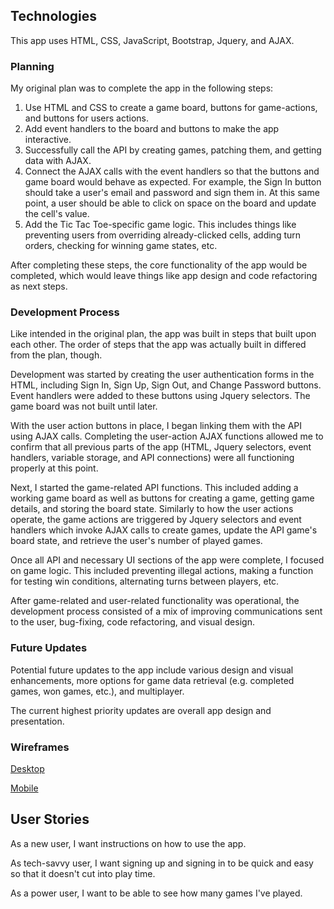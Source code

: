 ## Technologies

This app uses HTML, CSS, JavaScript, Bootstrap, Jquery, and AJAX.

### Planning

My original plan was to complete the app in the following steps:

1. Use HTML and CSS to create a game board, buttons for game-actions, and buttons for users actions.
2. Add event handlers to the board and buttons to make the app interactive.
3. Successfully call the API by creating games, patching them, and getting data with AJAX.
4. Connect the AJAX calls with the event handlers so that the buttons and game board would behave as expected. For example, the Sign In button should take a user's email and password and sign them in. At this same point, a user should be able to click on space on the board and update the cell's value.
5. Add the Tic Tac Toe-specific game logic. This includes things like preventing users from overriding already-clicked cells, adding turn orders, checking for winning game states, etc.

After completing these steps, the core functionality of the app would be completed, which would leave things like app design and code refactoring as next steps.

### Development Process

Like intended in the original plan, the app was built in steps that built upon each other. The order of steps that the app was actually built in differed from the plan, though.

Development was started by creating the user authentication forms in the HTML, including Sign In, Sign Up, Sign Out, and Change Password buttons. Event handlers were added to these buttons using Jquery selectors. The game board was not built until later.

With the user action buttons in place, I began linking them with the API using AJAX calls. Completing the user-action AJAX functions allowed me to confirm that all previous parts of the app (HTML, Jquery selectors, event handlers, variable storage, and API connections) were all functioning properly at this point.

Next, I started the game-related API functions. This included adding a working game board as well as buttons for creating a game, getting game details, and storing the board state. Similarly to how the user actions operate, the game actions are triggered by Jquery selectors and event handlers which invoke AJAX calls to create games, update the API game's board state, and retrieve the user's number of played games.

Once all API and necessary UI sections of the app were complete, I focused on game logic. This included preventing illegal actions, making a function for testing win conditions, alternating turns between players, etc.

After game-related and user-related functionality was operational, the development process consisted of a mix of improving communications sent to the user, bug-fixing, code refactoring, and visual design.

### Future Updates

Potential future updates to the app include various design and visual enhancements, more options for game data retrieval (e.g. completed games, won games, etc.), and multiplayer.

The current highest priority updates are overall app design and presentation.

### Wireframes

[Desktop](https://i.imgur.com/eQCwSlD.jpg)

[Mobile](https://i.imgur.com/LMoCDIj.jpg)

## User Stories
As a new user, I want instructions on how to use the app.

As tech-savvy user, I want signing up and signing in to be quick and easy so that it doesn't cut into play time.

As a power user, I want to be able to see how many games I've played.
